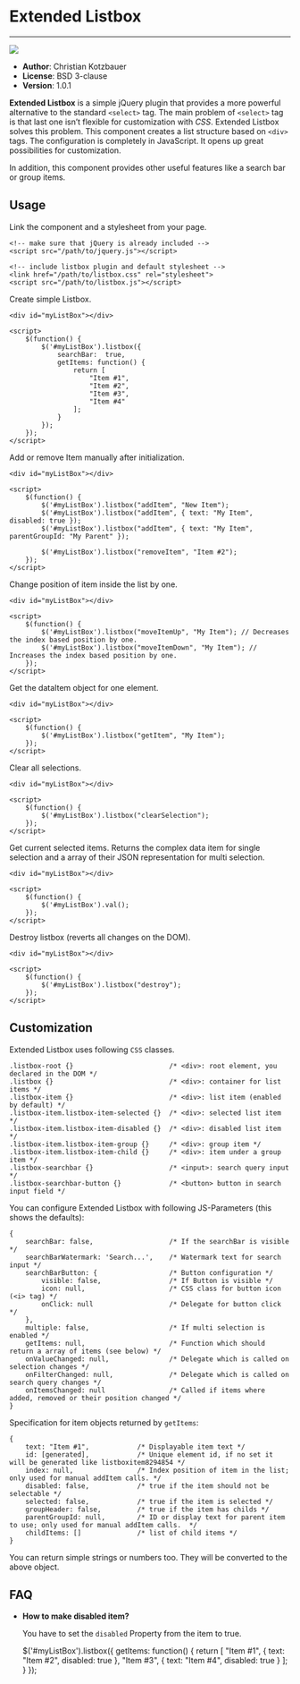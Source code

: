 Extended Listbox
================
----------

[![](https://travis-ci.org/code-chris/extended-listbox.svg?branch=master)](https://travis-ci.org/code-chris/extended-listbox)


- **Author**:	Christian Kotzbauer
- **License**:	BSD 3-clause
- **Version**:	1.0.1



**Extended Listbox** is a simple jQuery plugin that provides a more
powerful alternative to the standard `<select>` tag. The main problem of
`<select>` tag is that last one isn’t flexible for customization with
*CSS*. Extended Listbox solves this problem. This component creates a list
structure based on `<div>` tags. The configuration is completely in
JavaScript. It opens up great possibilities for customization.

In addition, this component provides other useful features like a search
bar or group items.

Usage
-----

Link the component and a stylesheet from your page.


    <!-- make sure that jQuery is already included -->
    <script src="/path/to/jquery.js"></script>
    
    <!-- include listbox plugin and default stylesheet -->
    <link href="/path/to/listbox.css" rel="stylesheet">
    <script src="/path/to/listbox.js"></script>


Create simple Listbox.


    <div id="myListBox"></div>
    
    <script>
    	$(function() {
    		$('#myListBox').listbox({
    			searchBar:  true,
    			getItems: function() {
    				return [
    					"Item #1",
    					"Item #2",
    					"Item #3",
    					"Item #4"
    				];
    			}
    		});
    	});
    </script>


Add or remove Item manually after initialization.


    <div id="myListBox"></div>
    
    <script>
    	$(function() {
    		$('#myListBox').listbox("addItem", "New Item");
    		$('#myListBox').listbox("addItem", { text: "My Item", disabled: true });
    		$('#myListBox').listbox("addItem", { text: "My Item", parentGroupId: "My Parent" });
    
    		$('#myListBox').listbox("removeItem", "Item #2");
    	});
    </script>

Change position of item inside the list by one.

    <div id="myListBox"></div>
    
    <script>
    	$(function() {
    		$('#myListBox').listbox("moveItemUp", "My Item"); // Decreases the index based position by one.
    		$('#myListBox').listbox("moveItemDown", "My Item"); // Increases the index based position by one.
    	});
    </script>

Get the dataItem object for one element.

    <div id="myListBox"></div>
    
    <script>
    	$(function() {
    		$('#myListBox').listbox("getItem", "My Item");
    	});
    </script>

Clear all selections.


	<div id="myListBox"></div>

	<script>
    	$(function() {
        	$('#myListBox').listbox("clearSelection");
    	});
	</script>


Get current selected items. Returns the complex data item for single
selection and a array of their JSON representation for multi selection.

	<div id="myListBox"></div>

	<script>
    	$(function() {
        	$('#myListBox').val();
    	});
	</script>


Destroy listbox (reverts all changes on the DOM).

	<div id="myListBox"></div>

	<script>
    	$(function() {
      		$('#myListBox').listbox("destroy");
    	});
	</script>


Customization
-------------


Extended Listbox uses following `CSS` classes.

	.listbox-root {}                        /* <div>: root element, you declared in the DOM */
	.listbox {}                             /* <div>: container for list items */
	.listbox-item {}                        /* <div>: list item (enabled by default) */
	.listbox-item.listbox-item-selected {}  /* <div>: selected list item */
	.listbox-item.listbox-item-disabled {}  /* <div>: disabled list item */
	.listbox-item.listbox-item-group {}     /* <div>: group item */
	.listbox-item.listbox-item-child {}     /* <div>: item under a group item */
	.listbox-searchbar {}                   /* <input>: search query input */
	.listbox-searchbar-button {}            /* <button> button in search input field */


You can configure Extended Listbox with following JS-Parameters (this shows the
defaults):

	{
    	searchBar: false,                   /* If the searchBar is visible */
    	searchBarWatermark: 'Search...',    /* Watermark text for search input */
    	searchBarButton: {                  /* Button configuration */
        	visible: false,                 /* If Button is visible */
        	icon: null,                     /* CSS class for button icon (<i> tag) */
        	onClick: null                   /* Delegate for button click */
    	},
    	multiple: false,                    /* If multi selection is enabled */
    	getItems: null,                     /* Function which should return a array of items (see below) */
    	onValueChanged: null,               /* Delegate which is called on selection changes */
    	onFilterChanged: null,              /* Delegate which is called on search query changes */
    	onItemsChanged: null                /* Called if items where added, removed or their position changed */
	}

Specification for item objects returned by ``getItems``:

    {
        text: "Item #1",            /* Displayable item text */
        id: [generated],            /* Unique element id, if no set it will be generated like listboxitem8294854 */
        index: null,                /* Index position of item in the list; only used for manual addItem calls. */
        disabled: false,            /* true if the item should not be selectable */
        selected: false,            /* true if the item is selected */
        groupHeader: false,         /* true if the item has childs */
        parentGroupId: null,        /* ID or display text for parent item to use; only used for manual addItem calls.  */
        childItems: []              /* list of child items */
    }

You can return simple strings or numbers too. They will be converted to the above object.


FAQ
---

- **How to make disabled item?**

  You have to set the ``disabled`` Property from the item to true.

    $('#myListBox').listbox({
        getItems: function() {
            return [
                "Item #1",
                { text: "Item #2", disabled: true },
                "Item #3",
                { text: "Item #4", disabled: true }
            ];
        }
    });